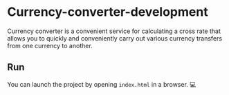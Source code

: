 # Currency-converter-development
Currency converter is a convenient service for calculating a cross rate that allows you to quickly and conveniently carry out various currency transfers from one currency to another.

## Run 
You can launch the project by opening `index.html` in a browser. :computer:
